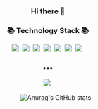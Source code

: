 <h3 align="center">Hi there 👋</h3>

<!--
**jinwooseok/jinwooseok** is a ✨ _special_ ✨ repository because its `README.md` (this file) appears on your GitHub profile.

Here are some ideas to get you started:

- 🔭 I’m currently working on ...
- 🌱 I’m currently learning ...
- 👯 I’m looking to collaborate on ...
- 🤔 I’m looking for help with ...
- 💬 Ask me about ...
- 📫 How to reach me: ...
- 😄 Pronouns: ...
- ⚡ Fun fact: ...
-->

<h3 align="center">📚 Technology Stack 📚</h3>
<p align="center">
  <img src="https://img.shields.io/badge/-Python-blue"/>&nbsp
  <img src="https://img.shields.io/badge/-Nginx-yellowgreen"/>&nbsp
  <img src="https://img.shields.io/badge/-Docker-yellow"/>&nbsp
  <img src="https://img.shields.io/badge/-Git-black"/>&nbsp
  <img src="https://img.shields.io/badge/-Django-green"/>&nbsp
  <img src="https://img.shields.io/badge/-Java-sky"/>&nbsp
  <img src="https://img.shields.io/badge/-Django-gray"/>&nbsp
  
</p>

<h3 align="center">•••</h3>

<p align="center">
  <a href="/"><img src="https://img.shields.io/badge/Notion%20Blog-262626?style=flat-square&logo=D-Wave Systems&logoColor=white&link=https://newwisdom.tistory.com"/></a>&nbsp
  
  
  &nbsp;&nbsp;&nbsp;&nbsp;&nbsp;&nbsp;&nbsp;&nbsp;&nbsp;&nbsp;&nbsp;&nbsp;&nbsp;&nbsp;&nbsp;&nbsp;&nbsp;&nbsp;&nbsp;&nbsp;&nbsp;&nbsp;&nbsp;&nbsp;&nbsp;&nbsp;&nbsp;&nbsp;&nbsp;&nbsp;&nbsp;&nbsp;&nbsp;&nbsp;&nbsp;&nbsp;&nbsp;&nbsp;&nbsp;&nbsp;&nbsp;&nbsp;&nbsp;&nbsp;&nbsp;&nbsp;&nbsp;
  ![Anurag's GitHub stats](https://github-readme-stats.vercel.app/api?username=jinwooseok&show_icons=true&theme=buefy&count_private=true)
